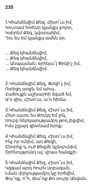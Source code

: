 **235**

\
1.Կհանձնվիմ Քեզ, Հիսո՜ւս իմ,\
Կուտամ հոժար կյանքս բոլոր,\
Կսիրեմ Քեզ, կվստահիմ,\
Դու ես իմ կյանքս ամեն օր։

\
 ... Քեզ կհանձնվիմ,\
 ... Քեզ կհանձնվիմ,\
 ... Անպայման, օրհնյա՜լ Փրկի՛չ իմ,\
 ... Քեզ կհանձնվիմ:

\
2.Կհանձնվիմ Քեզ, Փրկի՜չ իմ,\
Ոտիցդ առջև եմ ահա,\
Հաճույքն աշխարհի ձգած եմ,\
Ա՛ռ զիս, Հիսո՛ւս, ա՛ռ հիմա։\
\
3.Կհանձնվիմ Քեզ, Հիսո՜ւս իմ,\
Հետ այսու ես Քուկդ եմ լոկ,\
Սուրբ ներկայությամբդ թող լեցվիմ,\
Իմս ըլլալդ գիտնամ իրոք։\
\
4.Կհանձնվիմ Քեզ, Հիսո՜ւս իմ,\
Ինչ որ ունիմ, առ Քեզի,\
Շնորհք և ուժ Քեզմե կընդունիմ,\
Օրհնությունդ ալ՝ վրաս հանգչի։\
\
5.Կհանձնվիմ Քեզ, Հիսո՜ւս իմ,\
Կզգամ արդ հուրն սրբազան,\
Լման փրկությամբդ կը հրճվիմ,\
Փա՜ռք, ո՜հ, փա՜ռք Քո սուրբ Անվան։
